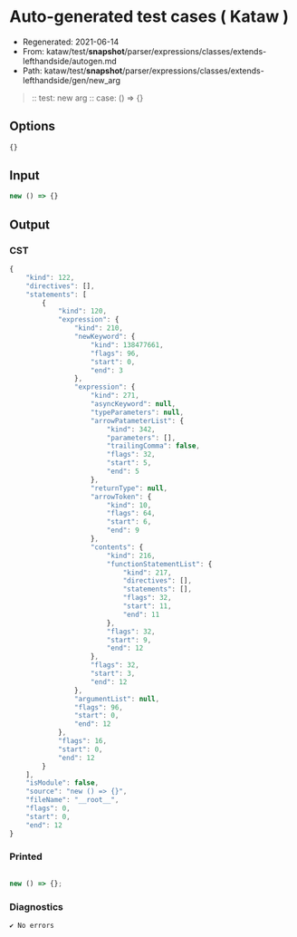 # Auto-generated test cases ( Kataw )
- Regenerated: 2021-06-14
- From: kataw/test/__snapshot__/parser/expressions/classes/extends-lefthandside/autogen.md
- Path: kataw/test/__snapshot__/parser/expressions/classes/extends-lefthandside/gen/new_arg
> :: test: new arg
> :: case: () => {}
## Options

`````js
{}
`````
## Input

`````js
new () => {}
`````
## Output

### CST

```javascript
{
    "kind": 122,
    "directives": [],
    "statements": [
        {
            "kind": 120,
            "expression": {
                "kind": 210,
                "newKeyword": {
                    "kind": 138477661,
                    "flags": 96,
                    "start": 0,
                    "end": 3
                },
                "expression": {
                    "kind": 271,
                    "asyncKeyword": null,
                    "typeParameters": null,
                    "arrowPatameterList": {
                        "kind": 342,
                        "parameters": [],
                        "trailingComma": false,
                        "flags": 32,
                        "start": 5,
                        "end": 5
                    },
                    "returnType": null,
                    "arrowToken": {
                        "kind": 10,
                        "flags": 64,
                        "start": 6,
                        "end": 9
                    },
                    "contents": {
                        "kind": 216,
                        "functionStatementList": {
                            "kind": 217,
                            "directives": [],
                            "statements": [],
                            "flags": 32,
                            "start": 11,
                            "end": 11
                        },
                        "flags": 32,
                        "start": 9,
                        "end": 12
                    },
                    "flags": 32,
                    "start": 3,
                    "end": 12
                },
                "argumentList": null,
                "flags": 96,
                "start": 0,
                "end": 12
            },
            "flags": 16,
            "start": 0,
            "end": 12
        }
    ],
    "isModule": false,
    "source": "new () => {}",
    "fileName": "__root__",
    "flags": 0,
    "start": 0,
    "end": 12
}
```

### Printed

```javascript

new () => {};

```

### Diagnostics

```javascript
✔ No errors
```


